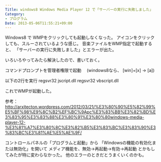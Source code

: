 ```yaml
---
Title: windows8 Windows Media Player 12 で「サーバーの実行に失敗しました」
Category:
- プログラム
Date: 2013-05-06T11:55:21+09:00
---
```





Windows8 で WMPをクリックしても起動しなくなった。
アイコンをクリックしても、スルーされているような感じ。
音楽ファイルをWMP指定で起動すると、
「サーバーの実行に失敗しました」とエラーが出た。

いろいろやってみたら解決したので、書いておく。

コマンドプロンプトを管理者権限で起動 
　(windows8なら、 [win]+[x] -> [a])

以下の2行を実行
regsvr32 jscript.dll
regsvr32 vbscript.dll

これでWMPが起動した。

参考：http://arxitecton.wordpress.com/2012/03/21/%E3%80%90%E5%82%99%E5%BF%98%E9%8C%B2%EF%BC%9Apc%E3%83%BB%E3%82%BD%E3%83%95%E3%83%88%E3%80%91%E3%80%80windows-media-player-12-%E3%81%A7%E3%80%8C%E3%82%B5%E3%83%BC%E3%83%90%E3%83%BC%E3%81%AE%E5%AE%9F/

コントロールパネルの「プログラムと起動」から
「Windowsの機能の有効化または無効化」を開いて
メディア機能を、無効→再起動→有効→再起動 とかもしてみたが特に変わらなかった。
他のエラーのときだとうまくいくのかも。
